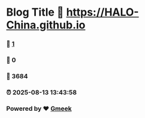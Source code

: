# Blog Title :link: https://HALO-China.github.io 
### :page_facing_up: [1](https://HALO-China.github.io/tag.html) 
### :speech_balloon: 0 
### :hibiscus: 3684 
### :alarm_clock: 2025-08-13 13:43:58 
### Powered by :heart: [Gmeek](https://github.com/Meekdai/Gmeek)
